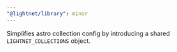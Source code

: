 ```yaml
---
"@lightnet/library": minor
---
```


Simplifies astro collection config by introducing a shared `LIGHTNET_COLLECTIONS` object.

